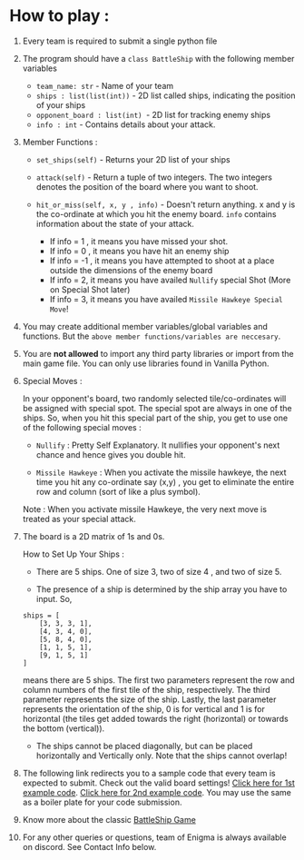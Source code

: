 # How to play : 

1. Every team is required to submit a single python file

2. The program should have a `class BattleShip` with the following member variables
    *   `team_name: str` - Name of your team
    *   `ships : list(list(int))` - 2D list called ships, indicating the position of your ships
    *   `opponent_board : list(int) `- 2D list for tracking enemy ships
    *   `info : int` - Contains details about your attack.

3. Member Functions :
    * `set_ships(self)` - Returns your 2D list of your ships
    * `attack(self)` - Return a tuple of two integers. The two integers denotes the position of the board where you want to shoot.

    * `hit_or_miss(self, x, y , info)` - Doesn't return anything.
      x and y is the co-ordinate at which you hit the enemy board. `info` contains information about the state of your attack.
      * If info = 1 , it means you have missed your shot.
      * If info = 0 , it means you have hit an enemy ship
      * If info = -1 , it means you have attempted to shoot at a place outside the dimensions of the enemy board
      * If info = 2, it means you have availed `Nullify` special Shot (More on Special Shot later)
      * If info = 3, it means you have availed `Missile Hawkeye Special Move`!

4.  You may create additional member variables/global variables and functions. But the `above member functions/variables are neccesary`.

5.  You are **not allowed** to import any third party libraries or import from the main game file. You can only use libraries found in Vanilla Python. 

6. Special Moves : 

    In your opponent's board, two randomly selected tile/co-ordinates will be assigned with special spot. The special spot are always in one of the ships. So, when you hit this special part of the ship, you get to use one of the following special moves : 

    *   `Nullify` : Pretty Self Explanatory. It nullifies your opponent's next chance and hence gives you double hit.

    *   `Missile Hawkeye` : When you activate the missile hawkeye, the next time you hit any co-ordinate say (x,y) , you get to eliminate the entire row and column (sort of like a plus symbol).

    Note : When you activate missile Hawkeye, the very next move is treated as your special attack.

7. The board is a 2D matrix of 1s and 0s. 

    How to Set Up Your Ships : 
    * There are 5 ships. One of size 3, two of size 4 , and two of size 5.


    * The presence of a ship is determined by the ship array you have to input. So, 
    ```
    ships = [
		[3, 3, 3, 1],
		[4, 3, 4, 0],
		[5, 8, 4, 0],
		[1, 1, 5, 1],
		[9, 1, 5, 1]
    ]
    ```
    means there are 5 ships.
    The first two parameters represent the row and column numbers of the first tile of the ship, respectively.
    The third parameter represents the size of the ship.
    Lastly, the last parameter represents the orientation of the ship, 0 is for vertical and 1 is for horizontal (the tiles get added towards the right (horizontal) or towards the bottom (vertical)).
    * The ships cannot be placed diagonally, but can be placed horizontally and Vertically only. Note that the ships cannot overlap!


8. The following link redirects you to a sample code that every team is expected to submit. Check out the valid board settings! [Click here for 1st example code](https://github.com/MU-Enigma/BattleShip-BattleGround/blob/master/Battleship/example_submission/team1.py). [Click here for 2nd example code](https://github.com/MU-Enigma/BattleShip-BattleGround/blob/master/Battleship/example_submission/team2.py). 
You may use the same as a boiler plate for your code submission.


9. Know more about the classic [BattleShip Game](https://www.youtube.com/watch?v=RY4nAyRgkLo)

10. For any other queries or questions, team of Enigma is always available on discord. See Contact Info below.
